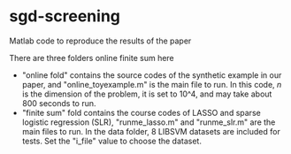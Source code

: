 # sgd-screening
Matlab code to reproduce the results of the paper


There are three folders
	online 
	finite sum
here 
- "online fold" contains the source codes of the synthetic example in our paper, and "online_toyexample.m" is the main file to run. In this code, $n$ is the dimension of the problem, it is set to 10^4, and may take about 800 seconds to run.
- "finite sum" fold contains the course codes of LASSO and sparse logistic regression (SLR), "runme_lasso.m" and "runme_slr.m" are the main files to run. In the data folder, 8 LIBSVM datasets are included for tests. Set the "i_file" value to choose the dataset. 